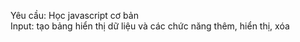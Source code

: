 Yêu cầu: Học javascript cơ bản <br>
Input: tạo bảng hiển thị dữ liệu và các chức năng thêm, hiển thị, xóa
